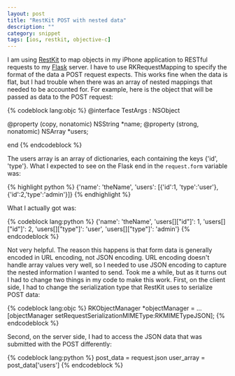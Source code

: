 ```yaml
---
layout: post
title: "RestKit POST with nested data"
description: ""
category: snippet
tags: [ios, restkit, objective-c]
---
```


I am using [RestKit](http://www.restkit.org) to map objects in my iPhone application to RESTful requests to my [Flask](http://flask.pocoo.org/) server.  I have to use RKRequestMapping to specify the format of the data a POST request expects.  This works fine when the data is flat, but I had trouble when there was an array of nested mappings that needed to be accounted for.  For example, here is the object that will be passed as data to the POST request:

<!-- more -->

{% codeblock lang:objc %}
@interface TestArgs : NSObject

@property (copy, nonatomic) NSString *name;
@property (strong, nonatomic) NSArray *users;

end
{% endcodeblock %}

The users array is an array of dictionaries, each containing the keys {'id', 'type'}.  What I expected to see on the Flask end in the `request.form` variable was:

{% highlight python %}
{'name': 'theName', 'users': [{'id':1, 'type':'user'},{'id':2,'type':'admin'}]}
{% endhighlight %}

What I actually got was:

{% codeblock lang:python %}
{'name': 'theName', 'users[]["id"]': 1, 'users[]["id"]': 2, 'users[]["type"]': 'user', 'users[]["type"]': 'admin'}
{% endcodeblock %}

Not very helpful.  The reason this happens is that form data is generally encoded in URL encoding, not JSON encoding.  URL encoding doesn't handle array values very well, so I needed to use JSON encoding to capture the nested information I wanted to send.  Took me a while, but as it turns out I had to change two things in my code to make this work.  First, on the client side, I had to change the serialization type that RestKit uses to serialize POST data:

{% codeblock lang:objc %}
RKObjectManager *objectManager = ...
[objectManager setRequestSerializationMIMEType:RKMIMETypeJSON];
{% endcodeblock %}

Second, on the server side, I had to access the JSON data that was submitted with the POST differently:

{% codeblock lang:python %}
post_data = request.json
user_array = post_data['users']
{% endcodeblock %}